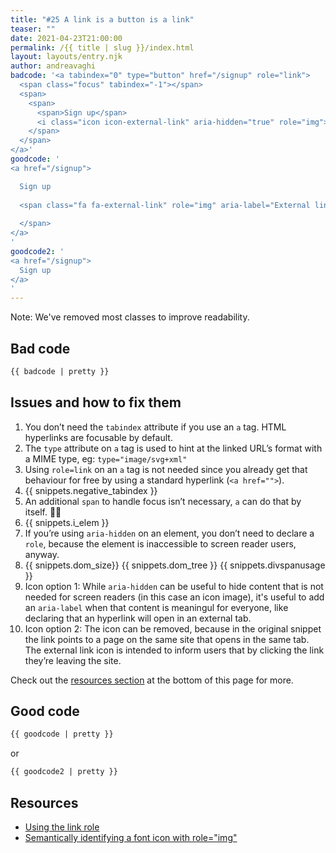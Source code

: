 ```yaml
---
title: "#25 A link is a button is a link"
teaser: ""
date: 2021-04-23T21:00:00
permalink: /{{ title | slug }}/index.html
layout: layouts/entry.njk
author: andreavaghi
badcode: '<a tabindex="0" type="button" href="/signup" role="link">
  <span class="focus" tabindex="-1"></span>
  <span>
    <span>
      <span>Sign up</span>
      <i class="icon icon-external-link" aria-hidden="true" role="img"></i>
    </span>
  </span>
</a>'
goodcode: '
<a href="/signup">

  Sign up  
  
  <span class="fa fa-external-link" role="img" aria-label="External link">
  
  </span>
</a>
'
goodcode2: '
<a href="/signup">
  Sign up  
</a>
'
---
```


Note: We've removed most classes to improve readability.

<div class="section bad">

## Bad code

```html
{{ badcode | pretty }}
```

</div>

<div class="section" id="issues">

## Issues and how to fix them

1. You don’t need the `tabindex` attribute if you use an `a` tag. HTML hyperlinks are focusable by default.
2. The `type` attribute on `a` tag is used to hint at the linked URL’s format with a MIME type, eg: `type="image/svg+xml"`
3. Using `role=link` on an `a` tag is not needed since you already get that behaviour for free by using a standard hyperlink (`<a href="">`).
4. {{ snippets.negative_tabindex }}
1. An additional `span` to handle focus isn’t necessary, `a` can do that by itself. 💪🏻
5. {{ snippets.i_elem }}
1. If you’re using `aria-hidden` on an element, you don’t need to declare a `role`, because the element is inaccessible to screen reader users, anyway.
1. {{ snippets.dom_size}} {{ snippets.dom_tree }} {{ snippets.divspanusage }}
6. Icon option 1: While `aria-hidden` can be useful to hide content that is not needed for screen readers (in this case an icon image), it's useful to add an `aria-label` when that content is meaningul for everyone, like declaring that an hyperlink will open in an external tab.
1. Icon option 2: The icon can be removed, because in the original snippet the link points to a page on the same site that opens in the same tab. The external link icon is intended to inform users that by clicking the link they’re leaving the site.

Check out the [resources section](#resources) at the bottom of this page for more.

</div>

<div class="section">

## Good code

```html
{{ goodcode | pretty }}
```

or

```html
{{ goodcode2 | pretty }}
```

</div>

<div class="section">

<h2 id="resources">Resources</h2>

- [Using the link role](https://developer.mozilla.org/en-US/docs/Web/Accessibility/ARIA/ARIA_Techniques/Using_the_link_role)
- [Semantically identifying a font icon with role="img"](https://www.w3.org/WAI/WCAG21/Techniques/aria/ARIA24.html)

</div>
